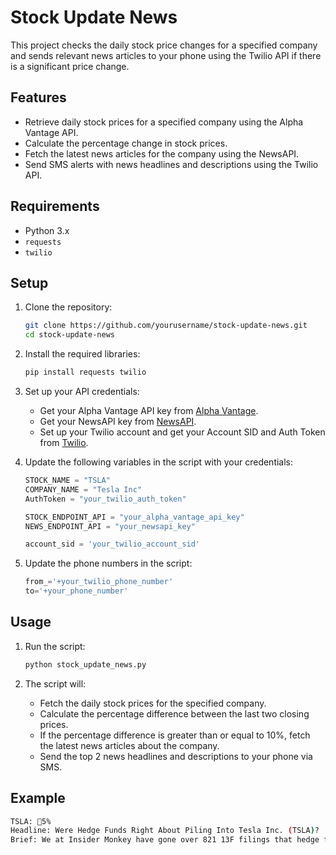 # Stock Update News

This project checks the daily stock price changes for a specified company and sends relevant news articles to your phone using the Twilio API if there is a significant price change.

## Features

- Retrieve daily stock prices for a specified company using the Alpha Vantage API.
- Calculate the percentage change in stock prices.
- Fetch the latest news articles for the company using the NewsAPI.
- Send SMS alerts with news headlines and descriptions using the Twilio API.

## Requirements

- Python 3.x
- `requests`
- `twilio`

## Setup

1. Clone the repository:

   ```sh
   git clone https://github.com/yourusername/stock-update-news.git
   cd stock-update-news
   ```

2. Install the required libraries:

   ```sh
   pip install requests twilio
   ```

3. Set up your API credentials:

   - Get your Alpha Vantage API key from [Alpha Vantage](https://www.alphavantage.co/support/#api-key).
   - Get your NewsAPI key from [NewsAPI](https://newsapi.org/register).
   - Set up your Twilio account and get your Account SID and Auth Token from [Twilio](https://www.twilio.com/try-twilio).

4. Update the following variables in the script with your credentials:

   ```python
   STOCK_NAME = "TSLA"
   COMPANY_NAME = "Tesla Inc"
   AuthToken = "your_twilio_auth_token"

   STOCK_ENDPOINT_API = "your_alpha_vantage_api_key"
   NEWS_ENDPOINT_API = "your_newsapi_key"

   account_sid = 'your_twilio_account_sid'
   ```

5. Update the phone numbers in the script:
   ```python
   from_='+your_twilio_phone_number'
   to='+your_phone_number'
   ```

## Usage

1. Run the script:

   ```sh
   python stock_update_news.py
   ```

2. The script will:
   - Fetch the daily stock prices for the specified company.
   - Calculate the percentage difference between the last two closing prices.
   - If the percentage difference is greater than or equal to 10%, fetch the latest news articles about the company.
   - Send the top 2 news headlines and descriptions to your phone via SMS.

## Example

```sh
TSLA: 🔺5%
Headline: Were Hedge Funds Right About Piling Into Tesla Inc. (TSLA)?
Brief: We at Insider Monkey have gone over 821 13F filings that hedge funds and prominent investors are required to file by the SEC. The 13F filings show the funds' and investors' portfolio positions as of March 31st, near the height of the coronavirus market crash.
```
